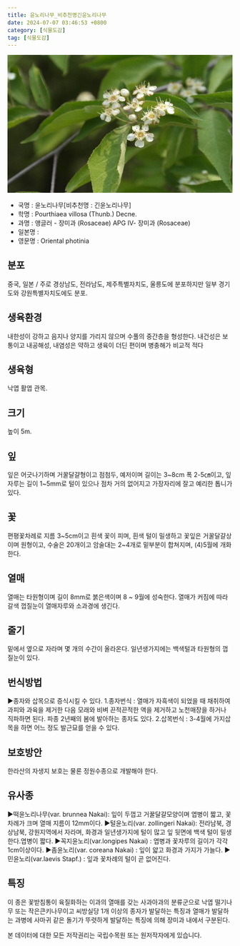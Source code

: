```yaml
---
title: 윤노리나무_비추천명긴윤노리나무
date: 2024-07-07 03:46:53 +0800
category: [식물도감]
tag: [식물도감]
---
```




![윤노리나무[비추천명 : 긴윤노리나무]](/assets/img/fileUpload/plants/basic/Rosaceae/Pourthiaea/24020/24020_20160726144235030files_th2.jpg)
- 국명 : 윤노리나무[비추천명 : 긴윤노리나무]
- 학명 : Pourthiaea villosa (Thunb.) Decne.
- 과명 : 앵글러 - 장미과 (Rosaceae) APG Ⅳ- 장미과 (Rosaceae)
- 일본명 : 
- 영문명 : Oriental photinia


## 분포
중국, 일본 / 주로 경상남도, 전라남도, 제주특별자치도, 울릉도에 분포하지만 일부 경기도와 강원특별자치도에도 분포.
## 생육환경
내한성이 강하고 음지나 양지를 가리지 않으며 수풀의 중간층을 형성한다. 내건성은 보통이고 내공해성, 내염성은 약하고 생육이 더딘 편이며 병충해가 비교적 적다
## 생육형
낙엽 활엽 관목.
## 크기
높이 5m.
## 잎
잎은 어긋나기하며 거꿀달걀형이고 점첨두, 예저이며 길이는 3~8cm 폭 2-5㎝이고, 잎자루는 길이 1~5mm로 털이 있으나 점차 거의 없어지고 가장자리에 잘고 예리한 톱니가 있다. 
## 꽃
편평꽃차례로 지름 3~5cm이고 흰색 꽃이 피며, 흰색 털이 밀생하고 꽃잎은 거꿀달걀상이며 원형이고, 수술은 20개이고 암술대는 2~4개로 밑부분이 합쳐지며, (4)5월에 개화한다.
## 열매
열매는 타원형이며 길이 8mm로 붉은색이며 8 ~ 9월에 성숙한다. 열매가 커짐에 따라 갈색 껍질눈이 열매자루와 소과경에 생긴다.
## 줄기
밑에서 옆으로 자라며 몇 개의 수간이 올라온다. 일년생가지에는 백색털과 타원형의 껍질눈이 있다.
## 번식방법
▶종자와 삽목으로 증식시킬 수 있다.
1.종자번식 : 열매가 자흑색이 되었을 때 채취하여 과피와 과육을 제거한 다음 모래와 비벼 끈적끈적한 액을 제거하고 노천매장을 하거나 직파하면 된다. 파종 2년째의 봄에 발아하는 종자도 있다. 
2.삽목번식 : 3-4월에 가지삽목을 하면 어느 정도 발근묘를 얻을 수 있다.
## 보호방안
한라산의 자생지 보호는 물론 정원수종으로 개발해야 한다.
## 유사종
▶떡윤노리나무(var. brunnea Nakai): 잎이 두껍고 거꿀달걀모양이며 엽병이 짧고, 꽃차례가 크며 열매 지름이 12mm이다.
▶털윤노리(var. zollingeri Nakai): 전라남북, 경상남북, 강원지역에서 자라며, 화경과 일년생가지에 털이 많고 잎 뒷면에 백색 털이 밀생한다.엽병이 짧다.
▶꼭지윤노리(var.longipes Nakai) : 엽병과 꽃자루의 길이가 각각 1cm이상이다.
▶좀윤노리(var. coreana Nakai) : 잎이 얇고 화경과 가지가 가늘다. 
▶민윤노리(var.laevis Stapf.) : 잎과 꽃차례의 털이 곧 없어진다.
## 특징
이 종은 꽃받침통이 육질화하는 이과의 열매를 갖는 사과아과의 분류군으로 낙엽 떨기나무 또는 작은큰키나무이고 씨방실당 1개 이상의 종자가 발달하는 특징과 열매가 발달하는 과병에 사마귀 같은 돌기가 뚜렷하게 발달하는 특징에 의해 장미과 내에서 구분된다. 






본 데이터에 대한 모든 저작권리는 국립수목원 또는 원저작자에게 있습니다.
